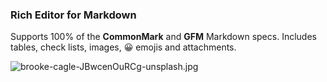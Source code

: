 ### Rich Editor for Markdown

Supports 100\% of the **CommonMark** and **GFM** Markdown specs\. Includes tables\, check lists\, images\, 😀 emojis and attachments\.

![brooke-cagle-JBwcenOuRCg-unsplash.jpg](https://files.portive.com/f/demo/o3zdod45hxr0mclakzljy--1920x1280.jpg?size=320x213 "brooke-cagle-JBwcenOuRCg-unsplash.jpg")